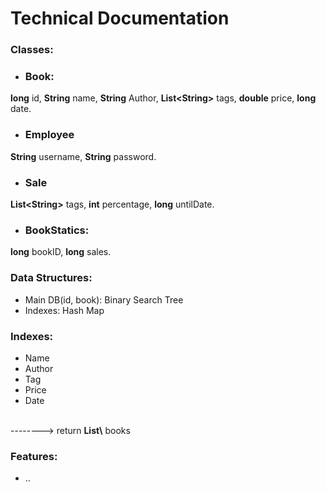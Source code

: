 # Technical Documentation

### Classes:
- <h3>Book:</h3>
<b>long</b> id,
<b>String</b> name, 
<b>String</b> Author, 
<b>List\<String></b> tags, 
<b>double</b> price, 
<b>long</b> date.

- <h3>Employee</h3>
<b>String</b> username,
<b>String</b> password.

- <h3>Sale</h3>
<b>List\<String></b> tags,
<b>int</b> percentage,
<b>long</b> untilDate.

- <h3>BookStatics:</h3>
<b>long</b> bookID,
<b>long</b> sales.


### Data Structures:
- Main DB(id, book): Binary Search Tree
- Indexes: Hash Map 

### Indexes:
- Name 
- Author 
- Tag 
- Price
- Date 
<br>
--------> return <b>List\<dataBaseOffset></b> books


### Features:
- ..